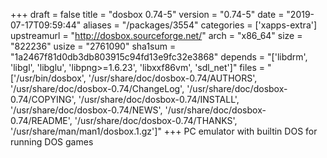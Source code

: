 +++
draft = false
title = "dosbox 0.74-5"
version = "0.74-5"
date = "2019-07-17T09:59:44"
aliases = "/packages/3554"
categories = ['xapps-extra']
upstreamurl = "http://dosbox.sourceforge.net/"
arch = "x86_64"
size = "822236"
usize = "2761090"
sha1sum = "1a2467f81d0db3db803915c94fd13e9fc32e3868"
depends = "['libdrm', 'libgl', 'libglu', 'libpng>=1.6.23', 'libxxf86vm', 'sdl_net']"
files = "['/usr/bin/dosbox', '/usr/share/doc/dosbox-0.74/AUTHORS', '/usr/share/doc/dosbox-0.74/ChangeLog', '/usr/share/doc/dosbox-0.74/COPYING', '/usr/share/doc/dosbox-0.74/INSTALL', '/usr/share/doc/dosbox-0.74/NEWS', '/usr/share/doc/dosbox-0.74/README', '/usr/share/doc/dosbox-0.74/THANKS', '/usr/share/man/man1/dosbox.1.gz']"
+++
PC emulator with builtin DOS for running DOS games